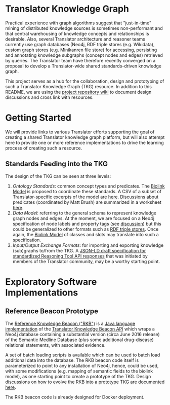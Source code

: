 # Translator Knowledge Graph

Practical experience with graph algorithms suggest that "just-in-time" mining of distributed knowledge sources is sometimes non-performant
and that central warehousing of knowledge concepts and relationships is desirable.  Also, several Translator architecture and reasoner 
teams currently use graph databases (Neo4j, RDF triple stores (e.g. Wikidata), custom graph stores (e.g. Minikanren file store) for 
accessing, persisting and annotating knowledge subgraphs (concept nodes and edges) retrieved by queries. The Translator team have therefore
recently converged on a proposal to develop a Translator-wide shared standards-driven knowledge graph.

This project serves as a hub for the collaboration, design and prototyping of such a Translator Knowledge Graph (TKG) resource.  In addition to this README, we are using the [project repository wiki](https://github.com/NCATS-Tangerine/translator-knowledge-graph/wiki) to document design discussions and cross link with resources.

# Getting Started

We will provide links to various Translator efforts supporting the goal of creating a shared Translator knowledge graph platform, but will
also attempt here to provide one or more reference implementations to drive the learning process of creating such a resource.

## Standards Feeding into the TKG

The design of the TKG can be seen at three levels:

1. *Ontology Standards*: common concept types and predicates. The [Biolink Model](https://github.com/biolink/biolink-model) is proposed to coordinate these standards. A CSV of a subset of Translator-specific excerpts of the model are [here](https://github.com/NCATS-Tangerine/translator-knowledge-beacon/blob/develop/api/types.csv). Discussions about predicates (coordinated by Matt Brush) are summarized in a worksheet [here](https://docs.google.com/spreadsheets/d/1zXitcR1QjHyh6WocukgshSR7IoAVg7MJQG-HNh96Jec/edit#gid=3366698).
2. *Data Model*: referring to the general schema to represent knowledge graph nodes and edges. At the moment, we are focused on a Neo4j specification of node labels and property tags (see [discussion](https://github.com/NCATS-Tangerine/translator-knowledge-graph/wiki/Consensus-Neo4j-Schema-to-Represent-Knowledge-Graph-Nodes-and-Edges)) but this could be generalized to other formats such as [RDF triple stores](). Once again, the [Biolink Model](https://github.com/biolink/biolink-model)  of classes and slots may translate into such a specification.
3. *Input/Output Exchange Formats*: for importing and exporting knowledge (sub)graphs to/from the TKG. A [JSON-LD draft specification for standardized Reasoning Tool API responses](https://docs.google.com/document/d/1O6_sVSdSjgMmXacyI44JJfEVQLATagal9ydWLBgi-vE/edit) that was initiated by members of the Translator community, may be a worthy starting point.

# Exploratory Software Implementations

## Reference Beacon Prototype

The [Reference Knowledge Beacon ("RKB")](https://rkb.ncats.io) is a [Java language implementation](https://github.com/NCATS-Tangerine/reference-beacon) of the 
[Translator Knowledge Beacon API](https://github.com/NCATS-Tangerine/translator-knowledge-beacon) which wraps a Neo4j database
containing a substantial version (circa June 2016 release) of the Semantic Medline Database (plus some additional drug-disease)
relational statements, with associated evidence.  

A set of batch loading scripts is available which can be used to batch load additional
data into the database.  The RKB beacon code itself is parameterized to point to any installation of Neo4j, hence, could be used, 
with some modifications (e.g. mapping of semantic fields to the biolink model), as one starting point to create a prototype of the TKG. Design discussions on how to evolve the RKB into a prototype TKG are documented [here](https://github.com/NCATS-Tangerine/translator-knowledge-graph/wiki/Reference-Knowledge-Beacon-as-Prototype-TKG).

The RKB beacon code is already designed for Docker deployment.

